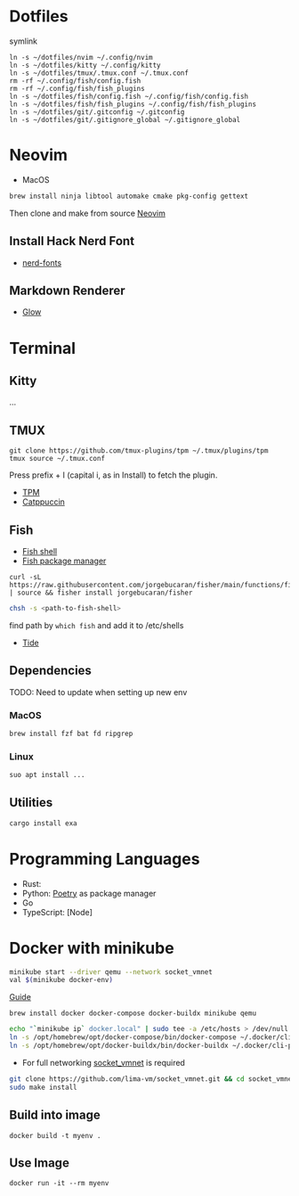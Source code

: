 # Dotfiles

symlink

```
ln -s ~/dotfiles/nvim ~/.config/nvim
ln -s ~/dotfiles/kitty ~/.config/kitty
ln -s ~/dotfiles/tmux/.tmux.conf ~/.tmux.conf
rm -rf ~/.config/fish/config.fish
rm -rf ~/.config/fish/fish_plugins
ln -s ~/dotfiles/fish/config.fish ~/.config/fish/config.fish
ln -s ~/dotfiles/fish/fish_plugins ~/.config/fish/fish_plugins
ln -s ~/dotfiles/git/.gitconfig ~/.gitconfig
ln -s ~/dotfiles/git/.gitignore_global ~/.gitignore_global
```

# Neovim

- MacOS

```bash
brew install ninja libtool automake cmake pkg-config gettext
```

Then clone and make from source [Neovim](https://github.com/neovim/neovim)

## Install Hack Nerd Font

- [nerd-fonts](https://github.com/ryanoasis/nerd-fonts)

## Markdown Renderer

- [Glow](https://github.com/charmbracelet/glow)

# Terminal

## Kitty

...

## TMUX

```
git clone https://github.com/tmux-plugins/tpm ~/.tmux/plugins/tpm
tmux source ~/.tmux.conf
```

Press prefix + I (capital i, as in Install) to fetch the plugin.

- [TPM](https://github.com/tmux-plugins/tpm)
- [Catppuccin](https://github.com/catppuccin/tmux)

## Fish

- [Fish shell](https://github.com/fish-shell/fish-shell)
- [Fish package manager](https://github.com/jorgebucaran/fisher)

```fish
curl -sL https://raw.githubusercontent.com/jorgebucaran/fisher/main/functions/fisher.fish | source && fisher install jorgebucaran/fisher
```

```bash
chsh -s <path-to-fish-shell>
```

find path by `which fish` and add it to /etc/shells

- [Tide](https://github.com/IlanCosman/tide)

## Dependencies

TODO: Need to update when setting up new env

### MacOS

```bash
brew install fzf bat fd ripgrep
```

### Linux

```bash
suo apt install ...
```

## Utilities

```bash
cargo install exa
```

# Programming Languages

- Rust:
- Python: [Poetry](https://python-poetry.org/docs/) as package manager
- Go
- TypeScript: [Node]

# Docker with minikube

```bash
minikube start --driver qemu --network socket_vmnet
val $(minikube docker-env)
```

[Guide](https://gist.github.com/juancsr/5927e6660d6ba5d2a34c61802d26e50a)

```fish
brew install docker docker-compose docker-buildx minikube qemu
```

```bash
echo "`minikube ip` docker.local" | sudo tee -a /etc/hosts > /dev/null
ln -s /opt/homebrew/opt/docker-compose/bin/docker-compose ~/.docker/cli-plugins/docker-compose
ln -s /opt/homebrew/opt/docker-buildx/bin/docker-buildx ~/.docker/cli-plugins/docker-buildx
```

- For full networking [socket_vmnet](https://github.com/lima-vm/socket_vmnet) is required

```bash
git clone https://github.com/lima-vm/socket_vmnet.git && cd socket_vmnet
sudo make install
```

## Build into image

```fish
docker build -t myenv .
```

## Use Image

```fish
docker run -it --rm myenv
```
